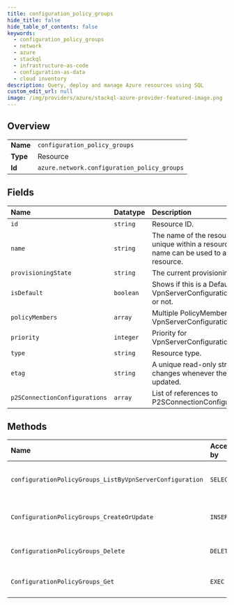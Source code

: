 ```yaml
---
title: configuration_policy_groups
hide_title: false
hide_table_of_contents: false
keywords:
  - configuration_policy_groups
  - network
  - azure    
  - stackql
  - infrastructure-as-code
  - configuration-as-data
  - cloud inventory
description: Query, deploy and manage Azure resources using SQL
custom_edit_url: null
image: /img/providers/azure/stackql-azure-provider-featured-image.png
---
```

  
    

## Overview
<table><tbody>
<tr><td><b>Name</b></td><td><code>configuration_policy_groups</code></td></tr>
<tr><td><b>Type</b></td><td>Resource</td></tr>
<tr><td><b>Id</b></td><td><code>azure.network.configuration_policy_groups</code></td></tr>
</tbody></table>

## Fields
| Name | Datatype | Description |
|:-----|:---------|:------------|
| `id` | `string` | Resource ID. |
| `name` | `string` | The name of the resource that is unique within a resource group. This name can be used to access the resource. |
| `provisioningState` | `string` | The current provisioning state. |
| `isDefault` | `boolean` | Shows if this is a Default VpnServerConfigurationPolicyGroup or not. |
| `policyMembers` | `array` | Multiple PolicyMembers for VpnServerConfigurationPolicyGroup. |
| `priority` | `integer` | Priority for VpnServerConfigurationPolicyGroup. |
| `type` | `string` | Resource type. |
| `etag` | `string` | A unique read-only string that changes whenever the resource is updated. |
| `p2SConnectionConfigurations` | `array` | List of references to P2SConnectionConfigurations. |
## Methods
| Name | Accessible by | Required Params | Description |
|:-----|:--------------|:----------------|:------------|
| `configurationPolicyGroups_ListByVpnServerConfiguration` | `SELECT` | `resourceGroupName, subscriptionId, vpnServerConfigurationName` | Lists all the configurationPolicyGroups in a resource group for a vpnServerConfiguration. |
| `ConfigurationPolicyGroups_CreateOrUpdate` | `INSERT` | `configurationPolicyGroupName, resourceGroupName, subscriptionId, vpnServerConfigurationName` | Creates a ConfigurationPolicyGroup if it doesn't exist else updates the existing one. |
| `ConfigurationPolicyGroups_Delete` | `DELETE` | `configurationPolicyGroupName, resourceGroupName, subscriptionId, vpnServerConfigurationName` | Deletes a ConfigurationPolicyGroup. |
| `ConfigurationPolicyGroups_Get` | `EXEC` | `configurationPolicyGroupName, resourceGroupName, subscriptionId, vpnServerConfigurationName` | Retrieves the details of a ConfigurationPolicyGroup. |
